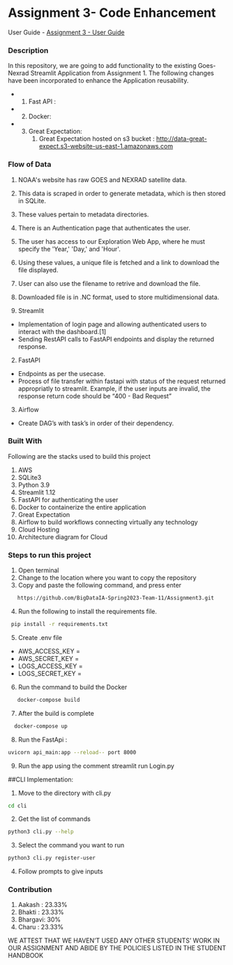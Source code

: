 # Assignment 3- Code Enhancement

User Guide - <a href="https://codelabs-preview.appspot.com/?file_id=1WuXZUl3ZoBxxDY33n4CoS1PDx_Qhr2KuQ16byUmUeMc#8">Assignment 3 - User Guide</a>


<h3> Description </h3>

In this repository, we are going to add functionality to the existing Goes-Nexrad Streamlit Application from Assignment 1.
The following changes have been incorporated to enhance the Application reusability.
* 1. Fast API : 

* 2. Docker:
  
* 3. Great Expectation:
     1. Great Expectation hosted on s3 bucket : http://data-great-expect.s3-website-us-east-1.amazonaws.com





<h3> Flow of Data</h3>

1. NOAA's website has raw GOES and NEXRAD satellite data.
2. This data is scraped in order to generate metadata, which is then stored in SQLite.
3. These values pertain to metadata directories.
4. There is an Authentication page that authenticates the user.
5. The user has access to our Exploration Web App, where he must specify the 'Year,' 'Day,' and 'Hour'.
6. Using these values, a unique file is fetched and a link to download the file displayed.
7. User can also use the filename to retrive and download the file.
8. Downloaded file is in .NC format, used to store multidimensional data.


1. Streamlit

* Implementation of login page and allowing authenticated users to interact with the dashboard.[1]
* Sending RestAPI calls to FastAPI endpoints and display the returned response.

2. FastAPI
* Endpoints as per the usecase.
* Process of file transfer within fastapi with status of the request returned appropriatly to streamlit. Example, if the user inputs are invalid, the response return code should be “400 - Bad Request”

3. Airflow
* Create DAG’s with task’s in order of their dependency.
<h3> Built With </h3>

Following are the stacks used to build this project

1. AWS
2. SQLite3
3. Python 3.9
4. Streamlit 1.12
5. FastAPI for authenticating the user
6. Docker to containerize the entire application
7. Great Expectation 
8. Airflow to build workflows connecting virtually any technology
9. Cloud Hosting
10. Architecture diagram for Cloud

<h3> Steps to run this project </h3>

1. Open terminal
2. Change to the location where you want to copy the repository
3. Copy and paste the following command, and press enter
```bash
   https://github.com/BigDataIA-Spring2023-Team-11/Assignment3.git
```
4. Run the following to install the requirements file.
```bash
 pip install -r requirements.txt
```
5. Create .env file

* AWS_ACCESS_KEY = 
* AWS_SECRET_KEY = 
* LOGS_ACCESS_KEY = 
* LOGS_SECRET_KEY = 

6. Run the command to build the Docker 
```bash
   docker-compose build
```
7. After the build is complete 
```bash
  docker-compose up
```
8. Run the FastApi :
```bash
uvicorn api_main:app --reload-- port 8000
```
9. Run the app using the comment streamlit run Login.py

##CLI Implementation:

1. Move to the directory with cli.py
```bash
cd cli
```
2. Get the list of commands
```bash
python3 cli.py --help 
```
3. Select the command you want to run
```bash
python3 cli.py register-user
```
4. Follow prompts to give inputs

<h3> Contribution </h3>

1. Aakash :  23.33%  
2. Bhakti :  23.33%
3. Bhargavi: 30%
4. Charu :   23.33%

WE ATTEST THAT WE HAVEN’T USED ANY OTHER STUDENTS’ WORK IN OUR ASSIGNMENT AND ABIDE BY THE POLICIES LISTED IN THE STUDENT HANDBOOK
